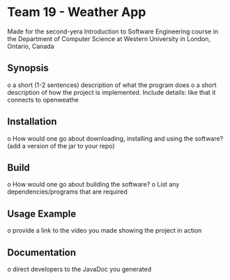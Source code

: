 # Team 19 - Weather App 

Made for the second-yera Introduction to Software Engineering course in the Department of Computer Science at Western University in London, Ontario, Canada

## Synopsis

o a short (1-2 sentences) description of what the program does
o a short description of how the project is implemented. Include details: like that it connects to openweathe

## Installation

o How would one go about downloading, installing and using the software? (add a version of the jar to your repo)

## Build

o How would one go about building the software?
o List any dependencies/programs that are required

## Usage Example

o provide a link to the video you made showing the project in action

## Documentation

o direct developers to the JavaDoc you generated
